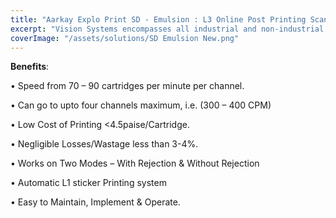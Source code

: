 ```yaml
---
title: "Aarkay Explo Print SD - Emulsion : L3 Online Post Printing Scanning, Packaging & Rejection SPM System"
excerpt: "Vision Systems encompasses all industrial and non-industrial applications in which a combination of hardware and software provide operational guidance to devices in the execution of their functions based on the capture and processing of images. Though industrial computer vision uses many of the same algorithms and approaches as academic/educational and governmental/military applications of computer vision, constraints are different."
coverImage: "/assets/solutions/SD Emulsion New.png"
---
```


**Benefits**:

•	Speed from 70 – 90 cartridges per minute per channel.

•	Can go to upto four channels maximum, i.e. (300 – 400 CPM)

•	Low Cost of Printing <4.5paise/Cartridge.

•	Negligible Losses/Wastage less than 3-4%.

•	Works on Two Modes – With Rejection & Without Rejection

•	Automatic L1 sticker Printing system

•	Easy to Maintain, Implement & Operate.

